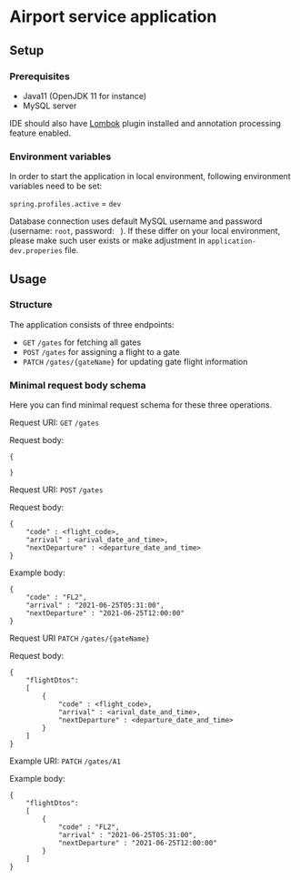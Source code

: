 # Airport service application

## Setup

### Prerequisites

- Java11 (OpenJDK 11 for instance)
- MySQL server

IDE should also have [Lombok](https://projectlombok.org/) plugin installed and annotation processing feature enabled.

### Environment variables
In order to start the application in local environment, following environment variables need to be set:

``spring.profiles.active`` = ``dev``

Database connection uses default MySQL username and password (username: ```root```, password: ``` ```). If these differ on your local environment, please make such user exists or make adjustment in ``application-dev.properies`` file.

## Usage

### Structure

The application consists of three endpoints:

- `GET` ``/gates`` for fetching all gates
- `POST` ``/gates`` for assigning a flight to a gate
- `PATCH` ``/gates/{gateName}`` for updating gate flight information

### Minimal request body schema

Here you can find minimal request schema for these three operations.


Request URI: `GET` ``/gates``

Request body:
```
{

}
```

Request URI: `POST` ``/gates``

Request body:
```
{
    "code" : <flight_code>,
    "arrival" : <arival_date_and_time>,
    "nextDeparture" : <departure_date_and_time>
}
```

Example body:
```
{
    "code" : "FL2",
    "arrival" : "2021-06-25T05:31:00",
    "nextDeparture" : "2021-06-25T12:00:00"
}
```

Request URI `PATCH` ``/gates/{gateName}``

Request body:
```
{
    "flightDtos": 
    [
        {
            "code" : <flight_code>,
            "arrival" : <arival_date_and_time>,
            "nextDeparture" : <departure_date_and_time>
        }
    ]
}
```

Example URI: `PATCH` ``/gates/A1``

Example body:
```
{
    "flightDtos": 
    [
        {
            "code" : "FL2",
            "arrival" : "2021-06-25T05:31:00",
            "nextDeparture" : "2021-06-25T12:00:00"
        }
    ]
}
```